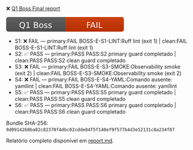 ❌ [Q1 Boss Final report](./report.md)

![Status](./badge.svg)

- S1: ❌ FAIL — primary:FAIL BOSS-E-S1-LINT:Ruff lint (exit 1) | clean:FAIL BOSS-E-S1-LINT:Ruff lint (exit 1)
- S2: ✅ PASS — primary:PASS PASS:S2 primary guard completado | clean:PASS PASS:S2 clean guard completado
- S3: ❌ FAIL — primary:FAIL BOSS-E-S3-SMOKE:Observability smoke (exit 2) | clean:FAIL BOSS-E-S3-SMOKE:Observability smoke (exit 2)
- S4: ❌ FAIL — primary:FAIL BOSS-E-S4-YAML:Comando ausente: yamllint | clean:FAIL BOSS-E-S4-YAML:Comando ausente: yamllint
- S5: ✅ PASS — primary:PASS PASS:S5 primary guard completado | clean:PASS PASS:S5 clean guard completado
- S6: ✅ PASS — primary:PASS PASS:S6 primary guard completado | clean:PASS PASS:S6 clean guard completado

Bundle SHA-256: `9d0914260ba82c82370f4dbc02cdde84f5f140ef9f577b4d3e52131c8a234f87`

Relatório completo disponível em [report.md](./report.md).

